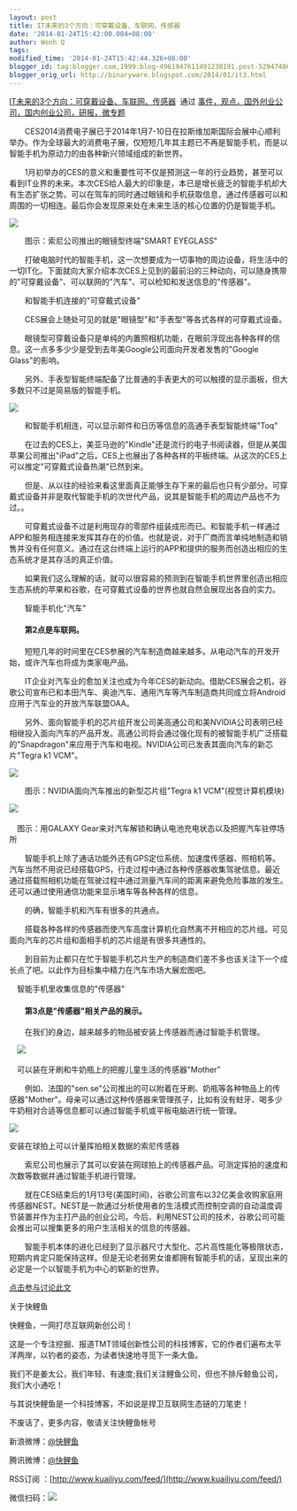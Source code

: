 ```yaml
---
layout: post
title: IT未来的3个方向：可穿戴设备、车联网、传感器
date: '2014-01-24T15:42:00.004+08:00'
author: Wenh Q
tags:
modified_time: '2014-01-24T15:42:44.326+08:00'
blogger_id: tag:blogger.com,1999:blog-4961947611491238191.post-5294748634020657753
blogger_orig_url: http://binaryware.blogspot.com/2014/01/it3.html
---
```

[IT未来的3个方向：可穿戴设备、车联网、传感器](http://www.kuailiyu.com/article/7895.html)  通过
[事件，观点，国外创业公司，国内创业公司，研报，微专题](http://www.kuailiyu.com/)

　　CES2014消费电子展已于2014年1月7-10日在拉斯维加斯国际会展中心顺利举办。作为全球最大的消费电子展，仅短短几年其主题已不再是智能手机，而是以智能手机为原动力的由各种新兴领域组成的新世界。

　　1月初举办的CES的意义和重要性可不仅是预测这一年的行业趋势，甚至可以看到IT业界的未来。本次CES给人最大的印象是，本已是增长疲乏的智能手机却大有生态扩张之势。可以在驾车的同时通过眼镜和手机获取信息，通过传感器可以和周围的一切相连。最后你会发现原来处在未来生活的核心位置的仍是智能手机。

![](https://images-blogger-opensocial.googleusercontent.com/gadgets/proxy?url=http%3A%2F%2Fwww.kuailiyu.com%2Fuploadfile%2F2014%2F0121%2F20140121033732491.jpg&container=blogger&gadget=a&rewriteMime=image%2F*)

　　图示：索尼公司推出的眼镜型终端"SMART EYEGLASS"

　　打破电脑时代的智能手机，这一次想要成为一切事物的周边设备，将生活中的一切IT化。下面就向大家介绍本次CES上见到的最前沿的三种动向，可以随身携带的"可穿戴设备"、可以联网的"汽车"、可以检知和发送信息的"传感器"。

　　和智能手机连接的"可穿戴式设备"

　　CES展会上随处可见的就是"眼镜型"和"手表型"等各式各样的可穿戴式设备。

　　眼镜型可穿戴设备只是单纯的内置照相机功能，在眼前浮现出各种各样的信息。这一点多多少少是受到去年美Google公司面向开发者发售的"Google
Glass"的影响。

　　另外、手表型智能终端配备了比普通的手表更大的可以触摸的显示面板，但大多数只不过是简易版的智能手机。

![](https://images-blogger-opensocial.googleusercontent.com/gadgets/proxy?url=http%3A%2F%2Fwww.kuailiyu.com%2Fuploadfile%2F2014%2F0121%2F20140121033732506.jpg&container=blogger&gadget=a&rewriteMime=image%2F*)

　　和智能手机相连，可以显示邮件和日历等信息的高通手表型智能终端"Toq"

　　在过去的CES上，美亚马逊的"Kindle"还是流行的电子书阅读器，但是从美国苹果公司推出"iPad"之后，CES上也展出了各种各样的平板终端。从这次的CES上可以推定"可穿戴式设备热潮"已然到来。

　　但是、从以往的经验来看这里面真正能够生存下来的最后也只有少部分。可穿戴式设备并非是取代智能手机的次世代产品，说其是智能手机的周边产品也不为过。。

　　可穿戴式设备不过是利用现存的零部件组装成形而已。和智能手机一样通过APP和服务相连接来发挥其存在的价值。也就是说，对于厂商而言单纯地制造和销售并没有任何意义。通过在这台终端上运行的APP和提供的服务而创造出相应的生态系统才是其存活的真正价值。

　　如果我们这么理解的话，就可以很容易的预测到在智能手机世界里创造出相应生态系统的苹果和谷歌，在可穿戴式设备的世界也就自然会展现出各自的实力。

　　智能手机化"汽车"


#### 　　第2点是车联网。


　　短短几年的时间里在CES参展的汽车制造商越来越多。从电动汽车的开发开始，或许汽车也将成为类家电产品。

　　IT企业对汽车业的愈加关注也成为今年CES的新动向。借助CES展会之机，谷歌公司宣布已和本田汽车、奥迪汽车、通用汽车等汽车制造商共同成立将Android应用于汽车业的开放汽车联盟OAA。

　　另外、面向智能手机的芯片组开发公司美高通公司和美NVIDIA公司表明已经相继投入面向汽车的产品开发。高通公司将会通过强化现有的被智能手机广泛搭载的"Snapdragon"来应用于汽车和电视。NVIDIA公司已发表其面向汽车的新芯片"Tegra
k1 VCM"。

![](https://images-blogger-opensocial.googleusercontent.com/gadgets/proxy?url=http%3A%2F%2Fwww.kuailiyu.com%2Fuploadfile%2F2014%2F0121%2F20140121033731364.jpg&container=blogger&gadget=a&rewriteMime=image%2F*)

　　图示：NVIDIA面向汽车推出的新型芯片组"Tegra k1 VCM"(视觉计算机模块)

![](https://images-blogger-opensocial.googleusercontent.com/gadgets/proxy?url=http%3A%2F%2Fwww.kuailiyu.com%2Fuploadfile%2F2014%2F0121%2F20140121033731934.jpg&container=blogger&gadget=a&rewriteMime=image%2F*)　

　图示：用GALAXY Gear来对汽车解锁和确认电池充电状态以及把握汽车驻停场所

　　智能手机上除了通话功能外还有GPS定位系统、加速度传感器、照相机等。汽车当然不用说已经搭载GPS，行走过程中通过各种传感器收集驾驶信息。最近通过搭载照相机功能在驾驶过程中通过测量汽车间的距离来避免危险事故的发生。还可以通过使用通信功能来显示堵车等各种各样的信息。

　　的确，智能手机和汽车有很多的共通点。

　　搭载各种各样的传感器而使汽车高度计算机化自然离不开相应的芯片组。可见面向汽车的芯片组和面相手机的芯片组是有很多共通性的。

　　到目前为止都只在忙于智能手机芯片生产的制造商们差不多也该关注下一个成长点了吧。以此作为目标集中精力在汽车市场大展宏图吧。

　智能手机里收集信息的"传感器"


#### 　　第3点是"传感器"相关产品的展示。



　　在我们的身边，越来越多的物品被安装上传感器而通过智能手机管理。

　![](https://images-blogger-opensocial.googleusercontent.com/gadgets/proxy?url=http%3A%2F%2Fwww.kuailiyu.com%2Fuploadfile%2F2014%2F0121%2F20140121033731586.jpg&container=blogger&gadget=a&rewriteMime=image%2F*)

　可以装在牙刷和牛奶瓶上的把握儿童生活的传感器"Mother"

　　例如、法国的"sen.se"公司推出的可以附着在牙刷、奶瓶等各种物品上的传感器"Mother"。母亲可以通过这种传感器来管理孩子，比如有没有蛀牙、喝多少牛奶相对合适等信息都可以通过智能手机或平板电脑进行统一管理。

![](https://images-blogger-opensocial.googleusercontent.com/gadgets/proxy?url=http%3A%2F%2Fwww.kuailiyu.com%2Fuploadfile%2F2014%2F0121%2F20140121033731379.jpg&container=blogger&gadget=a&rewriteMime=image%2F*)

安装在球拍上可以计量挥拍相关数据的索尼传感器

　　索尼公司也展示了其可以安装在网球拍上的传感器产品。可测定挥拍的速度和次数等数据并通过智能手机进行管理。

　　就在CES结束后的1月13号(美国时间)，谷歌公司宣布以32亿美金收购家庭用传感器NEST。NEST是一款通过分析使用者的生活模式而控制空调的自动温度调节装置并作为主打产品的创业公司。今后、利用NEST公司的技术，谷歌公司可能会推出可以搜集更多的用户生活相关的信息的传感器。

　　智能手机本体的进化已经到了显示器尺寸大型化、芯片高性能化等极限状态，短期内肯定只能保持这样。但是无论老弱男女谁都拥有智能手机的话，呈现出来的必定是一个以智能手机为中心的崭新的世界。

[点击参与讨论此文](http://www.kuailiyu.com/article/7895.html?utm_source=articletail&utm_medium=RSS#comments)

关于快鲤鱼

快鲤鱼，一网打尽互联网新创公司！

这是一个专注挖掘、报道TMT领域创新性公司的科技博客，它的作者们遍布太平洋两岸，以钓者的姿态，为读者快速地寻觅下一条大鱼。

我们不是姜太公，我们年轻、有速度;我们关注鲤鱼公司，但也不排斥鲸鱼公司，我们大小通吃！

与其说快鲤鱼是一个科技博客，不如说是捍卫互联网生态链的刀笔吏！


不废话了，更多内容，敬请关注快鲤鱼帐号

新浪微博：[@快鲤鱼](http://weibo.com/p/1002062696344613/mblog)

腾讯微博：[@快鲤鱼](http://t.qq.com/kuailiyucyzone)

RSS订阅
：[http://www.kuailiyu.com/feed/](http://www.kuailiyu.com/feed/)

微信扫码：![](https://images-blogger-opensocial.googleusercontent.com/gadgets/proxy?url=http%3A%2F%2Ftpl6.kuailiyu.com%2Ftemplates%2Fwhite%2Fimages%2Fweixin.jpg&container=blogger&gadget=a&rewriteMime=image%2F*)
